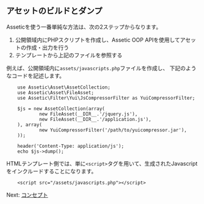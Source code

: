 アセットのビルドとダンプ
---------------------------

Asseticを使う一番単純な方法は、次の2ステップからなります。

 1. 公開領域内にPHPスクリプトを作成し、Assetic OOP APIを使用してアセットの作成・出力を行う
 2. テンプレートから上記のファイルを参照する

例えば、公開領域内に`assets/javascripts.php`ファイルを作成し、
下記のようなコードを記述します。

		use Assetic\Asset\AssetCollection;
		use Assetic\Asset\FileAsset;
		use Assetic\Filter\Yui\JsCompressorFilter as YuiCompressorFilter;

		$js = new AssetCollection(array(
				new FileAsset(__DIR__.'/jquery.js'),
				new FileAsset(__DIR__.'/application.js'),
		), array(
				new YuiCompressorFilter('/path/to/yuicompressor.jar'),
		));

		header('Content-Type: application/js');
		echo $js->dump();

HTMLテンプレート側では、単に`<script>`タグを用いて、生成されたJavascriptをインクルードすることになります。

		<script src="/assets/javascripts.php"></script>

Next: [コンセプト](concepts.md)
